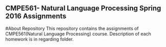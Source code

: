 ## CMPE561- Natural Language Processing Spring 2016 Assignments
#About Repository
  This repository contains the assignments of CMPE561(Natural Language Processing) course. Description of each homework is in regarding folder.
